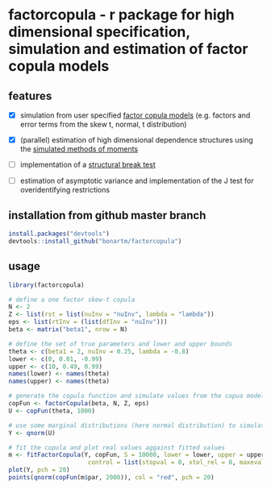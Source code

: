 # factorcopula - r package for high dimensional specification, simulation and estimation of factor copula models

## features
- [x] simulation from user specified [factor copula models](http://www.tandfonline.com/doi/full/10.1080/07350015.2015.1062384) (e.g. factors and error terms from the skew t, normal, t distribution)
- [x] (parallel) estimation of high dimensional dependence structures using the [simulated methods of moments](https://pdfs.semanticscholar.org/cc9f/124d25111430f4f2e977869daef6f403e24a.pdf)
- [ ] implementation of a [structural break test](http://www.wisostat.uni-koeln.de/sites/statistik/abstracts/Manner_Stark_Wied_2017.pdf)
- [ ] estimation of asymptotic variance and implementation of the J test for overidentifying restrictions



## installation from github master branch
```R
install.packages("devtools")
devtools::install_github("bonartm/factorcopula")
````

## usage
```R
library(factorcopula)

# define a one factor skew-t copula
N <- 2
Z <- list(rst = list(nuInv = "nuInv", lambda = "lambda"))
eps <- list(rtInv = (list(dfInv = "nuInv")))
beta <- matrix("beta1", nrow = N)

# define the set of true parameters and lower and upper bounds
theta <- c(beta1 = 2, nuInv = 0.25, lambda = -0.8)
lower <- c(0, 0.01, -0.99)
upper <- c(10, 0.49, 0.99)
names(lower) <- names(theta)
names(upper) <- names(theta)

# generate the copula function and simulate values from the copua model
copFun <- factorCopula(beta, N, Z, eps)
U <- copFun(theta, 1000)

# use some marginal distributions (here normal distribution) to simulate some Y values
Y <- qnorm(U)

# fit the copula and plot real values aggainst fitted values
m <- fitFactorCopula(Y, copFun, S = 10000, lower = lower, upper = upper, method = "subplex", 
                      control = list(stopval = 0, xtol_rel = 0, maxeval = 2000, ftol_abs = 1e-5, runs = 4))
plot(Y, pch = 20)
points(qnorm(copFun(m$par, 2000)), col = "red", pch = 20)
````

